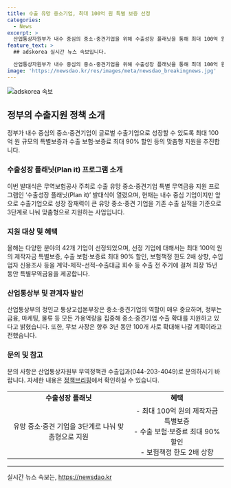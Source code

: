 ```yaml
---
title: 수출 유망 중소기업, 최대 100억 원 특별 보증 선정
categories:
  - News
excerpt: >
  산업통상자원부가 내수 중심의 중소·중견기업을 위해 수출성장 플래닛을 통해 최대 100억 원의 특별보증과 수출 보험·보증료 최대 90% 할인 등을 지원한다. 이로써 내수 중심 기업이지만 수출 잠재력이 큰 중소·중견 기업을 지원하여 글로벌 시장 진출을 돕는다. 이번 발대식에는 중소·중견 대표들과 42개 기업이 참석했으며, 특별무역금융을 통해 수출 전 주기에 걸쳐 최장 15년 동안 지원할 방침이다. 또한, 정부는 중소·중견기업의 수출 확대를 위해 금융, 마케팅, 물류 등을 지원하고 있으며, 지원 대상기업은 향후 3년 동안 100개로 확대할 계획이다.
feature_text: >
  ## adskorea 실시간 뉴스 속보입니다.

  산업통상자원부가 내수 중심의 중소·중견기업을 위해 수출성장 플래닛을 통해 최대 100억 원의 특별보증과 수출 보험·보증료 최대 90% 할인 등을 지원한다. 이로써 내수 중심 기업이지만 수출 잠재력이 큰 중소·중견 기업을 지원하여 글로벌 시장 진출을 돕는다. 이번 발대식에는 중소·중견 대표들과 42개 기업이 참석했으며, 특별무역금융을 통해 수출 전 주기에 걸쳐 최장 15년 동안 지원할 방침이다. 또한, 정부는 중소·중견기업의 수출 확대를 위해 금융, 마케팅, 물류 등을 지원하고 있으며, 지원 대상기업은 향후 3년 동안 100개로 확대할 계획이다.
image: 'https://newsdao.kr/res/images/meta/newsdao_breakingnews.jpg'
---
```


<p><img src="https://newsdao.kr/res/images/meta/newsdao_breakingnews.jpg" alt="adskorea 속보" /></p>

<h2 data-ke-size="size26">정부의 수출지원 정책 소개</h2>

<p data-ke-size="size16">정부가 내수 중심의 중소·중견기업이 글로벌 수출기업으로 성장할 수 있도록 최대 100억 원 규모의 특별보증과 수출 보험·보증료 최대 90% 할인 등의 맞춤형 지원을 추진합니다.</p>

<h3>수출성장 플래닛(Plan it) 프로그램 소개</h3>

<p data-ke-size="size16">이번 발대식은 무역보험공사 주최로 수출 유망 중소·중견기업 특별 무역금융 지원 프로그램인 ‘수출성장 플래닛(Plan it)’ 발대식이 열렸으며, 현재는 내수 중심 기업이지만 앞으로 수출기업으로 성장 잠재력이 큰 유망 중소·중견 기업을 기존 수출 실적을 기준으로 3단계로 나눠 맞춤형으로 지원하는 사업입니다.</p>

<h3>지원 대상 및 혜택</h3>

<p data-ke-size="size16">올해는 다양한 분야의 42개 기업이 선정되었으며, 선정 기업에 대해서는 최대 100억 원의 제작자금 특별보증, 수출 보험·보증료 최대 90% 할인, 보험책정 한도 2배 상향, 수입업자 신용조사 등을 계약-제작-선적-수출대금 회수 등 수출 전 주기에 걸쳐 최장 15년 동안 특별무역금융을 제공합니다.</p>

<h3>산업통상부 및 관계자 발언</h3>

<p data-ke-size="size16">산업통상부의 정인교 통상교섭본부장은 중소·중견기업의 역할이 매우 중요하며, 정부는 금융, 마케팅, 물류 등 모든 가용역량을 집중해 중소·중견기업 수출 확대를 지원하고 있다고 밝혔습니다. 또한, 무보 사장은 향후 3년 동안 100개 사로 확대해 나갈 계획이라고 전했습니다.</p>

<h3>문의 및 참고</h3>

<p data-ke-size="size16">문의 사항은 산업통상자원부 무역정책관 수출입과(044-203-4049)로 문의하시기 바랍니다. 자세한 내용은 <a href="https://https://www.korea.kr">정책브리핑</a>에서 확인하실 수 있습니다.</p>

<table>
  <tr>
    <td style="text-align: center; height: 17px;"><b>수출성장 플래닛</b></td>
    <td style="text-align: center; height: 17px;"><b>혜택</b></td>
  </tr>
  <tr>
    <td style="text-align: center; height: 17px;">유망 중소·중견 기업을 3단계로 나눠 맞춤형으로 지원</td>
    <td style="text-align: center; height: 17px;">- 최대 100억 원의 제작자금 특별보증<br>
- 수출 보험·보증료 최대 90% 할인<br>
- 보험책정 한도 2배 상향</td>
  </tr>
</table>

<hr>
실시간 뉴스 속보는, <a href="https://newsdao.kr" rel="dofollow">https://newsdao.kr</a>


